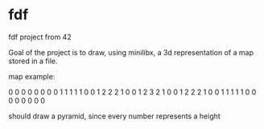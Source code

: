 # fdf
fdf project from 42

Goal of the project is to draw, using minilibx, a 3d representation of a map stored in a file.

map example:

0 0 0 0 0 0 0
0 1 1 1 1 1 0
0 1 2 2 2 1 0
0 1 2 3 2 1 0
0 1 2 2 2 1 0
0 1 1 1 1 1 0
0 0 0 0 0 0 0

should draw a pyramid, since every number represents a height
